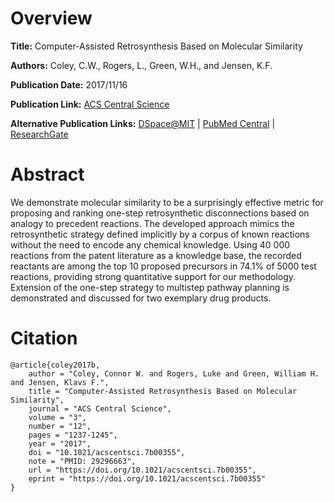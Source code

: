 # Overview
**Title:**
Computer-Assisted Retrosynthesis Based on Molecular Similarity

**Authors:**
Coley, C.W., Rogers, L., Green, W.H., and Jensen, K.F.

**Publication Date:**
2017/11/16

**Publication Link:**
[ACS Central Science](https://pubs.acs.org/doi/10.1021/acscentsci.7b00355)

**Alternative Publication Links:**
[DSpace@MIT](https://dspace.mit.edu/handle/1721.1/117536) |
[PubMed Central](https://www.ncbi.nlm.nih.gov/pmc/articles/PMC5746854) |
[ResearchGate](https://www.researchgate.net/publication/321114070_Computer-Assisted_Retrosynthesis_Based_on_Molecular_Similarity)


# Abstract
We demonstrate molecular similarity to be a surprisingly effective metric for proposing and ranking one-step retrosynthetic disconnections based on analogy to precedent reactions.
The developed approach mimics the retrosynthetic strategy defined implicitly by a corpus of known reactions without the need to encode any chemical knowledge.
Using 40 000 reactions from the patent literature as a knowledge base, the recorded reactants are among the top 10 proposed precursors in 74.1% of 5000 test reactions, providing strong quantitative support for our methodology.
Extension of the one-step strategy to multistep pathway planning is demonstrated and discussed for two exemplary drug products.


# Citation
```
@article{coley2017b,
    author = "Coley, Connor W. and Rogers, Luke and Green, William H. and Jensen, Klavs F.",
    title = "Computer-Assisted Retrosynthesis Based on Molecular Similarity",
    journal = "ACS Central Science",
    volume = "3",
    number = "12",
    pages = "1237-1245",
    year = "2017",
    doi = "10.1021/acscentsci.7b00355",
    note = "PMID: 29296663",
    url = "https://doi.org/10.1021/acscentsci.7b00355",
    eprint = "https://doi.org/10.1021/acscentsci.7b00355"
}
```
